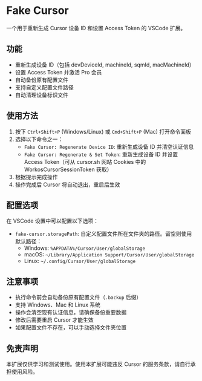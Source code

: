 # Fake Cursor

一个用于重新生成 Cursor 设备 ID 和设置 Access Token 的 VSCode 扩展。

## 功能

- 重新生成设备 ID（包括 devDeviceId, machineId, sqmId, macMachineId）
- 设置 Access Token 并激活 Pro 会员
- 自动备份原有配置文件
- 支持自定义配置文件路径
- 自动清理设备标识文件

## 使用方法

1. 按下 `Ctrl+Shift+P` (Windows/Linux) 或 `Cmd+Shift+P` (Mac) 打开命令面板
2. 选择以下命令之一：
   - `Fake Cursor: Regenerate Device ID`: 重新生成设备 ID 并清空认证信息
   - `Fake Cursor: Regenerate & Set Token`: 重新生成设备 ID 并设置 Access Token（可从 cursor.sh 网站 Cookies 中的 WorkosCursorSessionToken 获取）
3. 根据提示完成操作
4. 操作完成后 Cursor 将自动退出，重启后生效

## 配置选项

在 VSCode 设置中可以配置以下选项：

- `fake-cursor.storagePath`: 自定义配置文件所在文件夹的路径。留空则使用默认路径：
  - Windows: `%APPDATA%/Cursor/User/globalStorage`
  - macOS: `~/Library/Application Support/Cursor/User/globalStorage`
  - Linux: `~/.config/Cursor/User/globalStorage`

## 注意事项

- 执行命令前会自动备份原有配置文件（`.backup` 后缀）
- 支持 Windows、Mac 和 Linux 系统
- 操作会清空现有认证信息，请确保备份重要数据
- 修改后需要重启 Cursor 才能生效
- 如果配置文件不存在，可以手动选择文件夹位置

## 免责声明

本扩展仅供学习和测试使用。使用本扩展可能违反 Cursor 的服务条款，请自行承担使用风险。
